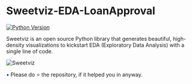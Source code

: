 # Sweetviz-EDA-LoanApproval
[![Python Version](https://img.shields.io/pypi/pyversions/pandas-profiling)](https://pypi.org/project/pandas-profiling/)

Sweetviz is an open source Python library that generates beautiful, high-density visualizations to kickstart EDA (Exploratory Data Analysis) with a single line of code.

![Sweetviz](https://github.com/ayushkesh/Sweetviz-EDA-LoanApproval/blob/master/sweetviz.PNG)

• Please do ⭐ the repository, if it helped you in anyway.
